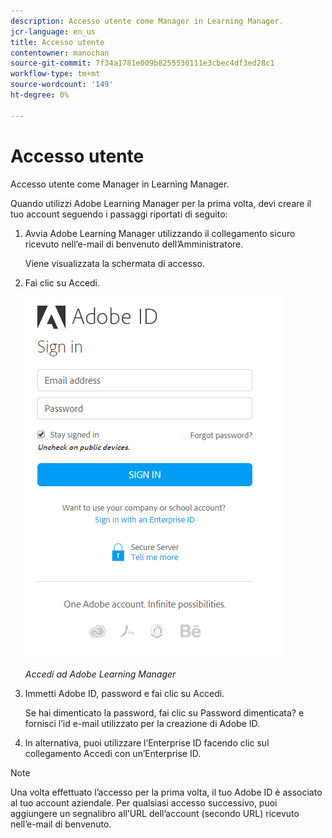 ```yaml
---
description: Accesso utente come Manager in Learning Manager.
jcr-language: en_us
title: Accesso utente
contentowner: manochan
source-git-commit: 7f34a1781e009b8255530111e3cbec4df3ed28c1
workflow-type: tm+mt
source-wordcount: '149'
ht-degree: 0%

---
```




# Accesso utente

Accesso utente come Manager in Learning Manager.

Quando utilizzi Adobe Learning Manager per la prima volta, devi creare il tuo account seguendo i passaggi riportati di seguito:

1. Avvia Adobe Learning Manager utilizzando il collegamento sicuro ricevuto nell’e-mail di benvenuto dell’Amministratore.

   Viene visualizzata la schermata di accesso.

1. Fai clic su Accedi.

   ![](assets/adobeid-signin.png)

   *Accedi ad Adobe Learning Manager*

1. Immetti Adobe ID, password e fai clic su Accedi.

   Se hai dimenticato la password, fai clic su Password dimenticata? e fornisci l’id e-mail utilizzato per la creazione di Adobe ID.

1. In alternativa, puoi utilizzare l’Enterprise ID facendo clic sul collegamento Accedi con un’Enterprise ID.

>[!NOTE]
>
>Una volta effettuato l’accesso per la prima volta, il tuo Adobe ID è associato al tuo account aziendale. Per qualsiasi accesso successivo, puoi aggiungere un segnalibro all’URL dell’account (secondo URL) ricevuto nell’e-mail di benvenuto.
